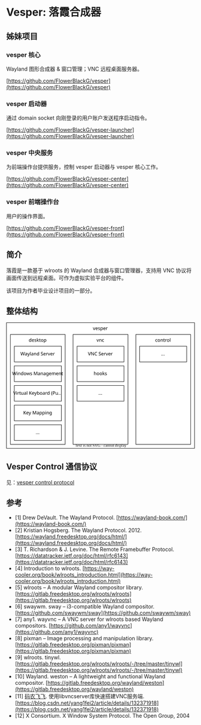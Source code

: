 # Vesper: 落霞合成器

## 姊妹项目

### vesper 核心

Wayland 图形合成器 & 窗口管理；VNC 远程桌面服务器。

[https://github.com/FlowerBlackG/vesper](https://github.com/FlowerBlackG/vesper)

### vesper 启动器

通过 domain socket 向刚登录的用户账户发送程序启动指令。

[https://github.com/FlowerBlackG/vesper-launcher](https://github.com/FlowerBlackG/vesper-launcher)

### vesper 中央服务

为前端操作台提供服务，控制 vesper 启动器与 vesper 核心工作。

[https://github.com/FlowerBlackG/vesper-center](https://github.com/FlowerBlackG/vesper-center)

### vesper 前端操作台

用户的操作界面。

[https://github.com/FlowerBlackG/vesper-front](https://github.com/FlowerBlackG/vesper-front)

## 简介

落霞是一款基于 wlroots 的 Wayland 合成器与窗口管理器，支持用 VNC 协议将画面传送到远程桌面。可作为虚拟实验平台的组件。

该项目为作者毕业设计项目的一部分。

## 整体结构

![img](./doc/images/vesper-overview.drawio.svg)

## Vesper Control 通信协议

见：[vesper control protocol](./doc/vesper-control-protocol.md)

## 参考

* \[1\] Drew DeVault. The Wayland Protocol. [https://wayland-book.com/](https://wayland-book.com/)
* \[2\] Kristian Hogsberg. The Wayland Protocol. 2012. [https://wayland.freedesktop.org/docs/html/](https://wayland.freedesktop.org/docs/html/)
* \[3\] T. Richardson & J. Levine. The Remote Framebuffer Protocol. [https://datatracker.ietf.org/doc/html/rfc6143](https://datatracker.ietf.org/doc/html/rfc6143)
* \[4\] Introduction to wlroots. [https://way-cooler.org/book/wlroots_introduction.html](https://way-cooler.org/book/wlroots_introduction.html)
* \[5\] wlroots – A modular Wayland compositor library. [https://gitlab.freedesktop.org/wlroots/wlroots](https://gitlab.freedesktop.org/wlroots/wlroots)
* \[6\] swaywm. sway – i3-compatible Wayland compositor. [https://github.com/swaywm/sway](https://github.com/swaywm/sway)
* \[7\] any1. wayvnc – A VNC server for wlroots based Wayland compositors. [https://github.com/any1/wayvnc](https://github.com/any1/wayvnc)
* \[8\] pixman – Image processing and manipulation library. [https://gitlab.freedesktop.org/pixman/pixman](https://gitlab.freedesktop.org/pixman/pixman)
* \[9\] wlroots. tinywl. [https://gitlab.freedesktop.org/wlroots/wlroots/-/tree/master/tinywl](https://gitlab.freedesktop.org/wlroots/wlroots/-/tree/master/tinywl)
* \[10\] Wayland. weston – A lightweight and functional Wayland compositor. [https://gitlab.freedesktop.org/wayland/weston](https://gitlab.freedesktop.org/wayland/weston)
* [11] [码农飞飞](https://blog.csdn.net/yang1fei2 "码农飞飞"). 使用libvncserver库快速搭建VNC服务端. [https://blog.csdn.net/yang1fei2/article/details/132371918](https://blog.csdn.net/yang1fei2/article/details/132371918)
* [12] X Consortium. X Window System Protocol. The Open Group, 2004
